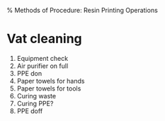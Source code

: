 % Methods of Procedure: Resin Printing Operations

# Vat cleaning

1. Equipment check
2. Air purifier on full
3. PPE don
4. Paper towels for hands
5. Paper towels for tools
6. Curing waste
7. Curing PPE?
8. PPE doff
